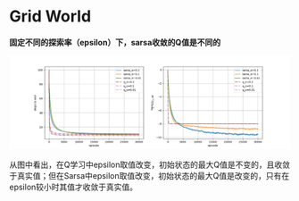 # Grid World

**固定不同的探索率（epsilon）下，sarsa收敛的Q值是不同的**

![gridword_q_sarsa](https://github.com/ArinoWang/biscuit/blob/main/grid_world/epsilons_differ.png)

从图中看出，在Q学习中epsilon取值改变，初始状态的最大Q值是不变的，且收敛于真实值；但在Sarsa中epsilon取值改变，初始状态的最大Q值是改变的，只有在epsilon较小时其值才收敛于真实值。
